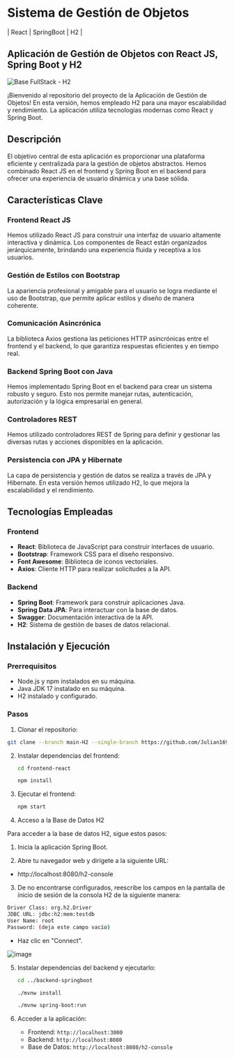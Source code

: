 # Sistema de Gestión de Objetos 
| React | SpringBoot | H2 |

## Aplicación de Gestión de Objetos con React JS, Spring Boot y H2

![Base FullStack - H2](https://github.com/Julian1699/Base-React-SpringBoot/assets/114323630/46ee9b34-b00a-4215-85b6-82c9131de5ca)

¡Bienvenido al repositorio del proyecto de la Aplicación de Gestión de Objetos! En esta versión, hemos empleado H2 para una mayor escalabilidad y rendimiento. La aplicación utiliza tecnologías modernas como React y Spring Boot.

## Descripción

El objetivo central de esta aplicación es proporcionar una plataforma eficiente y centralizada para la gestión de objetos abstractos. Hemos combinado React JS en el frontend y Spring Boot en el backend para ofrecer una experiencia de usuario dinámica y una base sólida.

## Características Clave

### Frontend React JS
Hemos utilizado React JS para construir una interfaz de usuario altamente interactiva y dinámica. Los componentes de React están organizados jerárquicamente, brindando una experiencia fluida y receptiva a los usuarios.

### Gestión de Estilos con Bootstrap
La apariencia profesional y amigable para el usuario se logra mediante el uso de Bootstrap, que permite aplicar estilos y diseño de manera coherente.

### Comunicación Asincrónica
La biblioteca Axios gestiona las peticiones HTTP asincrónicas entre el frontend y el backend, lo que garantiza respuestas eficientes y en tiempo real.

### Backend Spring Boot con Java
Hemos implementado Spring Boot en el backend para crear un sistema robusto y seguro. Esto nos permite manejar rutas, autenticación, autorización y la lógica empresarial en general.

### Controladores REST
Hemos utilizado controladores REST de Spring para definir y gestionar las diversas rutas y acciones disponibles en la aplicación.

### Persistencia con JPA y Hibernate
La capa de persistencia y gestión de datos se realiza a través de JPA y Hibernate. En esta versión hemos utilizado H2, lo que mejora la escalabilidad y el rendimiento.

## Tecnologías Empleadas

### Frontend
- **React**: Biblioteca de JavaScript para construir interfaces de usuario.
- **Bootstrap**: Framework CSS para el diseño responsivo.
- **Font Awesome**: Biblioteca de iconos vectoriales.
- **Axios**: Cliente HTTP para realizar solicitudes a la API.

### Backend
- **Spring Boot**: Framework para construir aplicaciones Java.
- **Spring Data JPA**: Para interactuar con la base de datos.
- **Swagger**: Documentación interactiva de la API.
- **H2**: Sistema de gestión de bases de datos relacional.

## Instalación y Ejecución

### Prerrequisitos
- Node.js y npm instalados en su máquina.
- Java JDK 17 instalado en su máquina.
- H2 instalado y configurado.

### Pasos
1. Clonar el repositorio:
   
```bash
git clone --branch main-H2 --single-branch https://github.com/Julian1699/Base-React-SpringBoot.git
```

2. Instalar dependencias del frontend:
    ```bash
    cd frontend-react
    ```

    ```bash
    npm install
    ```

3. Ejecutar el frontend:

    ```bash
    npm start
    ```

4. Acceso a la Base de Datos H2

Para acceder a la base de datos H2, sigue estos pasos:

1. Inicia la aplicación Spring Boot.
   
2. Abre tu navegador web y dirígete a la siguiente URL:

- http://localhost:8080/h2-console
  
3. De no encontrarse configurados, reescribe los campos en la pantalla de inicio de sesión de la consola H2 de la siguiente manera:

```bash
Driver Class: org.h2.Driver
JDBC URL: jdbc:h2:mem:testdb
User Name: root
Password: (deja este campo vacío)
```

- Haz clic en "Connect".

![image](https://github.com/Julian1699/Base-React-SpringBoot/assets/114323630/ea382d8f-2093-4497-bb90-be47b0f81b09)

5. Instalar dependencias del backend y ejecutarlo:
    ```bash
    cd ../backend-springboot
    ```
    
    ```bash
    ./mvnw install
    ```
    
    ```bash
    ./mvnw spring-boot:run
    ```
6. Acceder a la aplicación:
   - Frontend: `http://localhost:3000`
   - Backend: `http://localhost:8080`
   - Base de Datos: `http://localhost:8080/h2-console`
